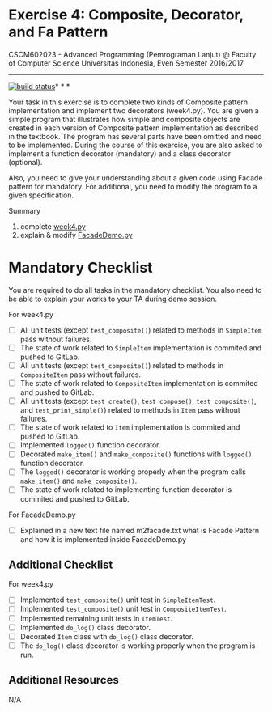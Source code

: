 # Exercise 4: Composite, Decorator, and Fa Pattern

CSCM602023 - Advanced Programming (Pemrograman Lanjut) @ Faculty of
Computer Science Universitas Indonesia, Even Semester 2016/2017

* * *

[![build status](https://gitlab.com/CSUI-AdvProg-2017/lab-exercises/badges/week-4/build.svg)](https://gitlab.com/CSUI-AdvProg-2017/lab-exercises/commits/week-4)* * *

Your task in this exercise is to complete two kinds of Composite 
pattern implementation and implement two decorators (week4.py). You are 
given a simple program that illustrates how simple and composite 
objects are created in each version of Composite pattern implementation 
as described in the textbook. The program has several parts have 
been omitted and need to be implemented.
During the course of this exercise, you are also asked to implement 
a function decorator (mandatory) and a class decorator (optional).

Also, you need to give your understanding about a given code using
Facade pattern for mandatory. For additional, you need to modify the
program to a given specification.

Summary
1. complete [week4.py](week4.py)
2. explain & modify [FacadeDemo.py](FacadeDemo.py)

# Mandatory Checklist

You are required to do all tasks in the mandatory checklist. You also
need to be able to explain your works to your TA during demo session.

For week4.py
* [ ] All unit tests (except `test_composite()`) related to methods in 
    `SimpleItem` pass without failures.
* [ ] The state of work related to `SimpleItem` implementation is commited 
    and pushed to GitLab.
* [ ] All unit tests (except `test_composite()`) related to methods in 
    `CompositeItem` pass without failures.
* [ ] The state of work related to `CompositeItem` implementation is 
    commited and pushed to GitLab.
* [ ] All unit tests (except `test_create()`, `test_compose()`, 
    `test_composite()`, and `test_print_simple()`) related to methods in 
    `Item` pass without failures.
* [ ] The state of work related to `Item` implementation is 
    commited and pushed to GitLab.
* [ ] Implemented `logged()` function decorator.
* [ ] Decorated `make_item()` and `make_composite()` functions with 
    `logged()` function decorator.
* [ ] The `logged()` decorator is working properly when the program 
    calls `make_item()` and `make_composite()`.
* [ ] The state of work related to implementing function decorator is
    commited and pushed to GitLab.

For FacadeDemo.py
* [ ] Explained in a new text file named m2facade.txt what is Facade Pattern
and how it is implemented inside FacadeDemo.py

Additional Checklist
--------------------

For week4.py
* [ ] Implemented `test_composite()` unit test in `SimpleItemTest`.
* [ ] Implemented `test_composite()` unit test in `CompositeItemTest`.
* [ ] Implemented remaining unit tests in `ItemTest`.
* [ ] Implemented `do_log()` class decorator.
* [ ] Decorated `Item` class with `do_log()` class decorator.
* [ ] The `do_log()` class decorator is working properly when the 
    program is run.

Additional Resources
--------------------

N/A

